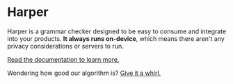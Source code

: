 # Harper

Harper is a grammar checker designed to be easy to consume and integrate into your products.
**It always runs on-device**, which means there aren't any privacy considerations or servers to run.

[Read the documentation to learn more.](https://writewithharper.com/docs/harperjs/introduction)

Wondering how good our algorithm is? [Give it a whirl.](https://writewithharper.com)
